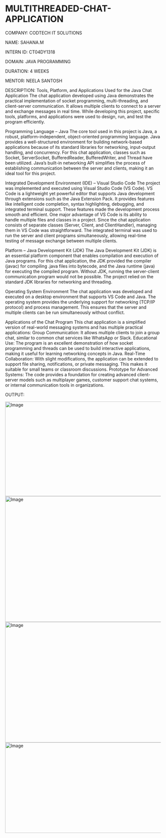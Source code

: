 # MULTITHREADED-CHAT-APPLICATION

COMPANY: CODTECH IT SOLUTIONS

NAME: SAHANA.M

INTERN ID: CT04DY1318

DOMAIN: JAVA PROGRAMMING

DURATION: 4 WEEKS

MENTOR: NEELA SANTOSH

DESCRIPTION: Tools, Platform, and Applications Used for the Java Chat Application The chat application developed using Java demonstrates the practical implementation of socket programming, multi-threading, and client-server communication. It allows multiple clients to connect to a server and exchange messages in real time. While developing this project, specific tools, platforms, and applications were used to design, run, and test the program efficiently.

Programming Language – Java The core tool used in this project is Java, a robust, platform-independent, object-oriented programming language. Java provides a well-structured environment for building network-based applications because of its standard libraries for networking, input-output handling, and concurrency. For this chat application, classes such as Socket, ServerSocket, BufferedReader, BufferedWriter, and Thread have been utilized. Java’s built-in networking API simplifies the process of establishing communication between the server and clients, making it an ideal tool for this project.

Integrated Development Environment (IDE) – Visual Studio Code The project was implemented and executed using Visual Studio Code (VS Code). VS Code is a lightweight yet powerful editor that supports Java development through extensions such as the Java Extension Pack. It provides features like intelligent code completion, syntax highlighting, debugging, and integrated terminal support. These features made the development process smooth and efficient. One major advantage of VS Code is its ability to handle multiple files and classes in a project. Since the chat application consists of separate classes (Server, Client, and ClientHandler), managing them in VS Code was straightforward. The integrated terminal was used to run the server and client programs simultaneously, allowing real-time testing of message exchange between multiple clients.

Platform – Java Development Kit (JDK) The Java Development Kit (JDK) is an essential platform component that enables compilation and execution of Java programs. For this chat application, the JDK provided the compiler (javac) for compiling .java files into bytecode, and the Java runtime (java) for executing the compiled program. Without JDK, running the server-client communication program would not be possible. The project relied on the standard JDK libraries for networking and threading.

Operating System Environment The chat application was developed and executed on a desktop environment that supports VS Code and Java. The operating system provides the underlying support for networking (TCP/IP protocol) and process management. This ensures that the server and multiple clients can be run simultaneously without conflict.

Applications of the Chat Program This chat application is a simplified version of real-world messaging systems and has multiple practical applications: Group Communication: It allows multiple clients to join a group chat, similar to common chat services like WhatsApp or Slack. Educational Use: The program is an excellent demonstration of how socket programming and threads can be used to build interactive applications, making it useful for learning networking concepts in Java. Real-Time Collaboration: With slight modifications, the application can be extended to support file sharing, notifications, or private messaging. This makes it suitable for small teams or classroom discussions. Prototype for Advanced Systems: The code provides a foundation for creating advanced client-server models such as multiplayer games, customer support chat systems, or internal communication tools in organizations.

OUTPUT:

<img width="1374" height="306" alt="Image" src="https://github.com/user-attachments/assets/66d61924-57d0-445b-abe8-e1d08b06e28d" />

<img width="1377" height="407" alt="Image" src="https://github.com/user-attachments/assets/0a104466-c77d-4b62-97c1-898313f07a8f" />

<img width="1374" height="390" alt="Image" src="https://github.com/user-attachments/assets/a909c054-9744-4e15-9823-ed63bbf985d2" />

<img width="1369" height="293" alt="Image" src="https://github.com/user-attachments/assets/334807cd-2912-4790-ab1b-c289810de603" />
